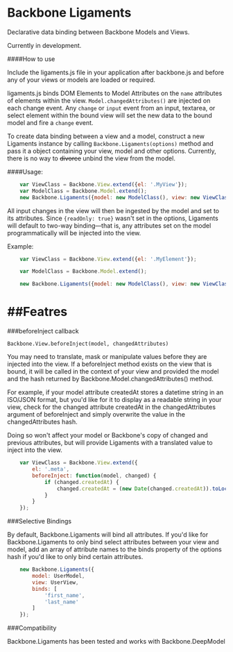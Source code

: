 Backbone Ligaments
===============

Declarative data binding between Backbone Models and Views.

Currently in development.

####How to use

Include the ligaments.js file in your application after backbone.js and before any of your views or models are loaded or required.

ligaments.js binds DOM Elements to Model Attributes on the `name` attributes of elements within the view. 
`Model.changedAttributes()` are injected on each change event. Any `change` or `input` event from an input, textarea, or select element within the bound view will set the new data to the bound model and fire a `change` event.

To create data binding between a view and a model, construct a new Ligaments instance by calling `Backbone.Ligaments(options)` method and pass it a object containing your view, model and other options. Currently, there is no way to ~~divorce~~ unbind the view from the model.

####Usage:

```js
	var ViewClass = Backbone.View.extend({el: '.MyView'});
	var ModelClass = Backbone.Model.extend();
	new Backbone.Ligaments({model: new ModelClass(), view: new ViewClass()});
```

All input changes in the view will then be ingested by the model and set to its attributes. Since `{readOnly: true}` wasn't set in the options, Ligaments will default to two-way binding&mdash;that is, any attributes set on the model programmatically will be injected into the view.


Example:

```js
	var ViewClass = Backbone.View.extend({el: '.MyElement'});

	var ModelClass = Backbone.Model.extend();

	new Backbone.Ligaments({model: new ModelClass(), view: new ViewClass()});
```

##Featres
====================

###beforeInject callback

`Backbone.View.beforeInject(model, changedAttributes)`

You may need to translate, mask or manipulate values before they are injected into the view. If a beforeInject method exists on the view that is bound, it will be called in the context of your view and provided the model and the hash returned by Backbone.Model.changedAttributes() method.

For example, if your model attribute createdAt stores a datetime string in an ISO/JSON format, but you'd like for it to display as a readable string in your view, check for the changed attribute createdAt in the changedAttributes argument of beforeInject and simply overwrite the value in the changedAttributes hash.

Doing so won't affect your model or Backbone's copy of changed and previous attributes, but will provide Ligaments with a translated value to inject into the view.

```js
	var ViewClass = Backbone.View.extend({
		el: '.meta',
		beforeInject: function(model, changed) {
			if (changed.createdAt) {
				changed.createdAt = (new Date(changed.createdAt)).toLocaleString();
			}
		}
	});
```

###Selective Bindings

By default, Backbone.Ligaments will bind all attributes. If you'd like for Backbone.Ligaments to only bind select attributes between your view and model, add an array of attribute names to the binds property of the options hash if you'd like to only bind certain attributes.

```js
	new Backbone.Ligaments({
		model: UserModel,
		view: UserView,
		binds: [
			'first_name',
			'last_name'
		]
	});
```

###Compatibility

Backbone.Ligaments has been tested and works with Backbone.DeepModel